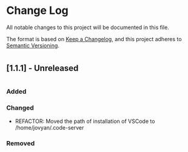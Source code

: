 # **Change Log**
All notable changes to this project will be documented in this file.

The format is based on [Keep a Changelog](https://keepachangelog.com/en/1.0.0/), and this project adheres to [Semantic Versioning](https://semver.org/spec/v2.0.0.html).
#
## **[1.1.1] - Unreleased**
#
### **Added**



### **Changed**

- REFACTOR: Moved the path of installation of VSCode to /home/jovyan/.code-server
### **Removed**

